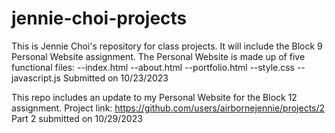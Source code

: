 # jennie-choi-projects

This is Jennie Choi's repository for class projects. 
It will include the Block 9 Personal Website assignment.
The Personal Website is made up of five functional files:
--index.html
--about.html
--portfolio.html
--style.css
--javascript.js
Submitted on 10/23/2023

This repo includes an update to my Personal Website for the Block 12 assignment. 
Project link: https://github.com/users/airbornejennie/projects/2
Part 2 submitted on 10/29/2023
